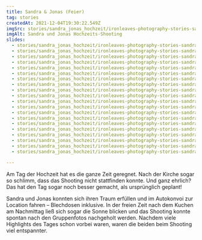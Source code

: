 ```yaml
---
title: Sandra & Jonas (Feier)
tag: stories
createdAt: 2021-12-04T19:30:22.549Z
imgSrc: stories/sandra_jonas_hochzeit/ironleaves-photography-stories-sandra-jonas-hochzeit.jpg
imgAlt: Sandra und Jonas Hochzeits-Shooting
slides:
  - stories/sandra_jonas_hochzeit/ironleaves-photography-stories-sandra-jonas-hochzeit-slider-reportage-shooting-pfuetze-spiegelung-abends.jpg
  - stories/sandra_jonas_hochzeit/ironleaves-photography-stories-sandra-jonas-hochzeit-slider-reportage-seifenblasen-einmarsch.jpg
  - stories/sandra_jonas_hochzeit/ironleaves-photography-stories-sandra-jonas-hochzeit-slider-shooting-verliebt-vertraulichkeit.jpg
  - stories/sandra_jonas_hochzeit/ironleaves-photography-stories-sandra-jonas-hochzeit-slider-shooting-schnappschuss.jpg
  - stories/sandra_jonas_hochzeit/ironleaves-photography-stories-sandra-jonas-hochzeit-slider-shooting-auf-haenden-tragend-spass.jpg
  - stories/sandra_jonas_hochzeit/ironleaves-photography-stories-sandra-jonas-hochzeit-slider-shooting-blumen-fruehling.jpg
  - stories/sandra_jonas_hochzeit/ironleaves-photography-stories-sandra-jonas-hochzeit-slider-shooting-hofgarten-bayreuth.jpg
  - stories/sandra_jonas_hochzeit/ironleaves-photography-stories-sandra-jonas-hochzeit-slider-shooting-kuss-park-hofgarten-bayreuth.jpg
  - stories/sandra_jonas_hochzeit/ironleaves-photography-stories-sandra-jonas-hochzeit-slider-shooting-momentaufnahme-braut.jpg
  - stories/sandra_jonas_hochzeit/ironleaves-photography-stories-sandra-jonas-hochzeit-slider-shooting-probe-tanz-parkplatz.jpg
  - stories/sandra_jonas_hochzeit/ironleaves-photography-stories-sandra-jonas-hochzeit-slider-reportage-anschnitt-kuchen.jpg
  - stories/sandra_jonas_hochzeit/ironleaves-photography-stories-sandra-jonas-hochzeit-slider-reportage-brautstrass-kuchen.jpg
  - stories/sandra_jonas_hochzeit/ironleaves-photography-stories-sandra-jonas-hochzeit-slider-reportage-deko.jpg
  - stories/sandra_jonas_hochzeit/ironleaves-photography-stories-sandra-jonas-hochzeit-slider-reportage-erster-tanz.jpg
  - stories/sandra_jonas_hochzeit/ironleaves-photography-stories-sandra-jonas-hochzeit-slider-reportage-kirche-location-eckersdorf.jpg
  - stories/sandra_jonas_hochzeit/ironleaves-photography-stories-sandra-jonas-hochzeit-slider-reportage-kirche-segen.jpg
  - stories/sandra_jonas_hochzeit/ironleaves-photography-stories-sandra-jonas-hochzeit-slider-reportage-location-gluehbirnen-detail.jpg
  - stories/sandra_jonas_hochzeit/ironleaves-photography-stories-sandra-jonas-hochzeit-slider-reportage-location-liebesbier.jpg
  - stories/sandra_jonas_hochzeit/ironleaves-photography-stories-sandra-jonas-hochzeit-slider-reportage-regen-nass-hochzeitsauto.jpg
  - stories/sandra_jonas_hochzeit/ironleaves-photography-stories-sandra-jonas-hochzeit-slider-reportage-sitzplan-papeterie.jpg

---
```

Am Tag der Hochzeit hat es die ganze Zeit geregnet. Nach der Kirche sogar so schlimm, dass das Shooting nicht stattfinden konnte. Und ganz ehrlich? Das hat den Tag sogar noch besser gemacht, als ursprünglich geplant!
<!--more-->
Sandra und Jonas konnten sich ihren Traum erfüllen und im Autokonvoi zur Location fahren – Blechdosen inklusive. In der freien Zeit nach dem Kuchen am Nachmittag ließ sich sogar die Sonne blicken und das Shooting konnte spontan nach den Gruppenfotos nachgeholt werden. Nachdem viele Highlights des Tages schon vorbei waren, waren die beiden beim Shooting viel entspannter.
